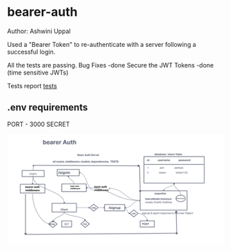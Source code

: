 # bearer-auth

Author: Ashwini Uppal

Used a "Bearer Token" to re-authenticate with a server following a successful login.

All the tests are passing.
Bug Fixes -done
Secure the JWT Tokens -done (time sensitive JWTs)

Tests report [tests](https://github.com/ashuppal/bearer-auth/pulls?q=is%3Apr+is%3Aclosed)

## .env requirements

PORT - 3000
SECRET

![UML](./assets/UML.png)